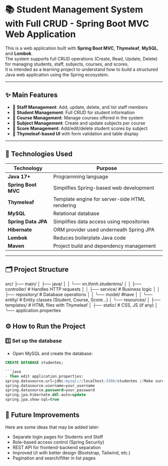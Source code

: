 # 📚 Student Management System with Full CRUD - Spring Boot MVC Web Application

This is a web application built with **Spring Boot MVC**, **Thymeleaf**, **MySQL**, and **Lombok**.  
The system supports full CRUD operations (Create, Read, Update, Delete) for managing students, staff, subjects, courses, and scores.  
It is intended as a learning project to understand how to build a structured Java web application using the Spring ecosystem.

---

## ✨ Main Features

- 🔹 **Staff Management**: Add, update, delete, and list staff members
- 🔹 **Student Management**: Full CRUD for student information
- 🔹 **Course Management**: Manage courses offered in the system
- 🔹 **Subject Management**: Create and update subjects per course
- 🔹 **Score Management**: Add/edit/delete student scores by subject
- 🔹 **Thymeleaf-based UI** with form validation and table display

---

## 🧰 Technologies Used

| Technology         | Purpose                                        |
|--------------------|------------------------------------------------|
| **Java 17+**        | Programming language                           |
| **Spring Boot MVC** | Simplifies Spring-based web development       |
| **Thymeleaf**       | Template engine for server-side HTML rendering|
| **MySQL**           | Relational database                           |
| **Spring Data JPA** | Simplifies data access using repositories     |
| **Hibernate**       | ORM provider used underneath Spring JPA       |
| **Lombok**          | Reduces boilerplate Java code                 |
| **Maven**           | Project build and dependency management       |

---

## 🗂️ Project Structure

src/
├── main/
│ ├── java/
│ │ └── vn.thinh.studentms/
│ │ ├── controller/ # Handles HTTP requests
│ │ ├── service/ # Business logic
│ │ ├── repository/ # Database operations
│ │ └── model/ #have 
│ │ └── entity/ # Entity classes (Student, Course, Score...)
│ └── resources/
│ ├── templates/ # HTML files with Thymeleaf
│ ├── static/ # CSS, JS (if any)
│ └── application.properties

## ⚙️ How to Run the Project

### 1️⃣ Set up the database

- Open MySQL and create the database:

```sql
CREATE DATABASE studentms;

```java
- Then edit application.properties:
spring.datasource.url=jdbc:mysql://localhost:3306/studentms //Make sure change your port to be fit with your machine
spring.datasource.username=your_username
spring.datasource.password=your_password
spring.jpa.hibernate.ddl-auto=update
spring.jpa.show-sql=true

```

## 🔧 Future Improvements

Here are some ideas that may be added later:

- Separate login pages for Students and Staff
- Role-based access control (Spring Security)
- REST API for frontend-backend separation
- Improved UI with better design (Bootstrap, Tailwind, etc.)
- Pagination and search/filter in list pages
